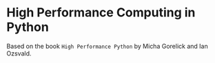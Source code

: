 # High Performance Computing in Python

Based on the book `High Performance Python` by Micha Gorelick and Ian Ozsvald.